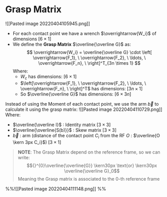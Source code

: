 # Grasp Matrix
![[Pasted image 20220404105945.png]]

- For each contact point we have a wrench $\overrightarrow{W_i}$ of dimensions $[6 \times 1]$
- We define the **Grasp Matrix** $\overline{\overline G}$ as:$$ \overrightarrow{W_i} = \overline{\overline G} \cdot \left[ \overrightarrow{F_1}, \ \overrightarrow{F_2}, \ \ldots, \ \overrightarrow{F_n}, \ \right]^T_{3n \times 1} $$Where:
	- $W_c$ has dimensions: $[6 \times 1]$
	- $\left[\overrightarrow{F_1}, \ \overrightarrow{F_2}, \ \ldots, \ \overrightarrow{F_n}, \ \right]^T$ has dimensions: $[3n \times 1]$
	- So $\overline{\overline G}$ has dimensions: $[6 \times 3n]$

Instead of using the Moment of each contact point, we use the arm $\overrightarrow{b}$  to calculate it using the grasp matrix:
![[Pasted image 20220404110729.png]]
Where:
- $\overline{\overline I}$ : Identity matrix $[3 \times 3]$
- $\overline{\overline{S(b)}}$ : Skew matrix $[3 \times 3]$
- $\overrightarrow{b}$ : arm (distance of the contact point $C_i$ from the RF $O$ : $\overline{O \kern 3px C_i}$) $[3 \times 1]$

> **NOTE**:
> The Grasp Matrix depend on the reference frame, so we can write:$${}^{0}\overline{\overline{G}} \kern30px \text{or} \kern30px \overline{\overline G}_0$$Meaning the Grasp matrix is associated to the $0$-th reference frame

 %%![[Pasted image 20220404111148.png]] %%